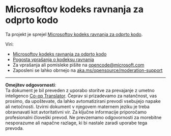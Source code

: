 <!--
CO_OP_TRANSLATOR_METADATA:
{
  "original_hash": "763a733399ea9f55f6418d1efe13c12b",
  "translation_date": "2025-09-30T07:42:43+00:00",
  "source_file": "CODE_OF_CONDUCT.md",
  "language_code": "sl"
}
-->
# Microsoftov kodeks ravnanja za odprto kodo

Ta projekt je sprejel [Microsoftov kodeks ravnanja za odprto kodo](https://opensource.microsoft.com/codeofconduct/).

Viri:

- [Microsoftov kodeks ravnanja za odprto kodo](https://opensource.microsoft.com/codeofconduct/)
- [Pogosta vprašanja o kodeksu ravnanja](https://opensource.microsoft.com/codeofconduct/faq/)
- Za vprašanja ali pomisleke pišite na [opencode@microsoft.com](mailto:opencode@microsoft.com)
- Zaposleni se lahko obrnejo na [aka.ms/opensource/moderation-support](https://aka.ms/opensource/moderation-support)

---

**Omejitev odgovornosti**:  
Ta dokument je bil preveden z uporabo storitve za prevajanje z umetno inteligenco [Co-op Translator](https://github.com/Azure/co-op-translator). Čeprav si prizadevamo za natančnost, vas prosimo, da upoštevate, da lahko avtomatizirani prevodi vsebujejo napake ali netočnosti. Izvirni dokument v njegovem maternem jeziku je treba obravnavati kot avtoritativni vir. Za ključne informacije priporočamo profesionalni človeški prevod. Ne prevzemamo odgovornosti za morebitne nesporazume ali napačne razlage, ki bi nastale zaradi uporabe tega prevoda.